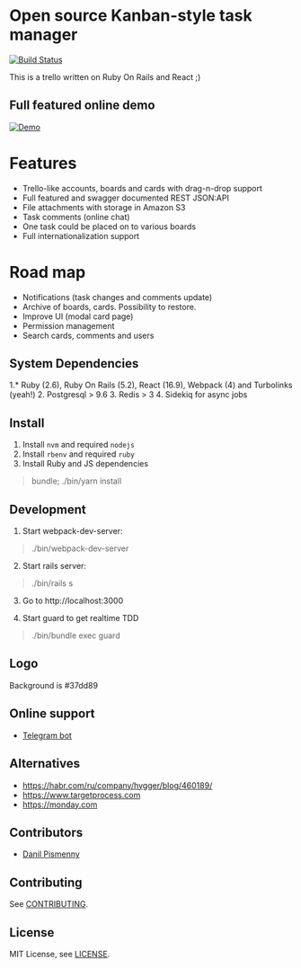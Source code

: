 # Open source Kanban-style task manager

[![Build Status](https://travis-ci.org/dapi/tasky.svg?branch=master)](https://travis-ci.org/dapi/tasky)

This is a trello written on Ruby On Rails and React ;)

## Full featured online demo

[![Demo](https://tasky.online/demo.png)](https://tasky.online)

# Features

* Trello-like accounts, boards and cards with drag-n-drop support
* Full featured and swagger documented REST JSON:API
* File attachments with storage in Amazon S3
* Task comments (online chat)
* One task could be placed on to various boards
* Full internationalization support

# Road map

* Notifications (task changes and comments update)
* Archive of boards, cards. Possibility to restore.
* Improve UI (modal card page)
* Permission management
* Search cards, comments and users

## System Dependencies

1.* Ruby (2.6), Ruby On Rails (5.2), React (16.9), Webpack (4) and Turbolinks (yeah!)
2. Postgresql > 9.6
3. Redis > 3
4. Sidekiq for async jobs

## Install

1. Install `nvm` and required `nodejs`
2. Install `rbenv` and required `ruby`
3. Install Ruby and JS dependencies

> bundle; ./bin/yarn install

## Development

1. Start webpack-dev-server:

> ./bin/webpack-dev-server

2. Start rails server:

> ./bin/rails s

3. Go to http://localhost:3000

4. Start guard to get realtime TDD

> ./bin/bundle exec guard

## Logo

Background is #37dd89

## Online support

* [Telegram bot](http://t.me/tasky_chaport_bot)

## Alternatives

* https://habr.com/ru/company/hygger/blog/460189/
* https://www.targetprocess.com
* https://monday.com

## Contributors

* [Danil Pismenny](https://github.com/dapi)

## Contributing

See [CONTRIBUTING](CONTRIBUTING.md).

## License

MIT License, see [LICENSE](LICENSE).
